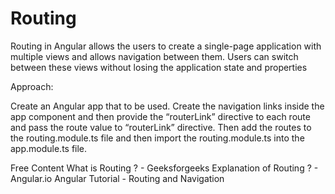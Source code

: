 # Routing
Routing in Angular allows the users to create a single-page application with multiple views and allows navigation between them. Users can switch between these views without losing the application state and properties

Approach:

Create an Angular app that to be used.
Create the navigation links inside the app component and then provide the “routerLink” directive to each route and pass the route value to “routerLink” directive.
Then add the routes to the routing.module.ts file and then import the routing.module.ts into the app.module.ts file.

<ResourceGroupTitle>Free Content</ResourceGroupTitle>
<BadgeLink colorScheme='yellow' badgeText='Read' href='https://www.geeksforgeeks.org/routing-in-angular-9-10/'>What is Routing ? - Geeksforgeeks </BadgeLink>
<BadgeLink colorScheme='yellow' badgeText='Read' href='https://angular.io/guide/router'>Explanation of Routing ? - Angular.io </BadgeLink>
<BadgeLink badgeText='Watch' href='https://www.youtube.com/watch?v=Nehk4tBxD4o'>Angular Tutorial - Routing and Navigation</BadgeLink>
